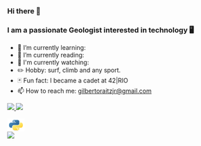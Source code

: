 ### Hi there 👋

### I am a passionate Geologist interested in technology 🖥

- 🐍 I’m currently learning:  
- 📗 I’m currently reading: 
- 🎥 I'm currently watching: 
- ✏️ Hobby: surf, climb and any sport.
- 🃏 Fun fact: I became a cadet at 42|RIO
- 📫 How to reach me: gilbertoraitzjr@gmail.com

 <div>
  <a href="https://github.com/graitz">
  <img height="180em" src="https://github-readme-stats.vercel.app/api?username=graitz&show_icons=true&theme=dark&include_all_commits=true&count_private=true"/>
  <img height="180em" src="https://github-readme-stats.vercel.app/api/top-langs/?username=graitz&layout=compact&langs_count=7&theme=dark"/>
</div>

  
<div style="display: inline_block"><br>
  
  <img align="center" alt="Raitz-Python" height="30" width="40" src="https://raw.githubusercontent.com/devicons/devicon/master/icons/python/python-original.svg">
  
</div>

<div> 
  <a href="https://www.linkedin.com/in/gilbertoraitzjr/" target="_blank"><img src="https://img.shields.io/badge/-LinkedIn-%230077B5?style=for-the-badge&logo=linkedin&logoColor=white" target="_blank"></a> 
</div>
